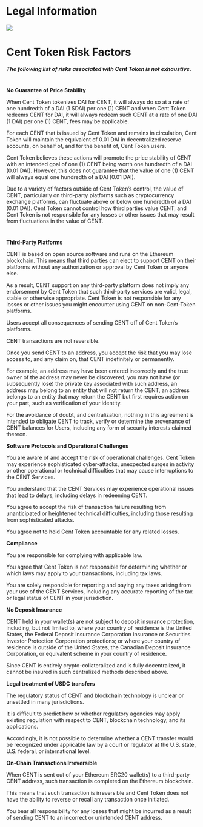 # Legal Information

![](https://i.imgur.com/comIPd8.png)

# Cent Token Risk Factors

***The following list of risks associated with Cent Token is not exhaustive.***

#

**No Guarantee of Price Stability**

When Cent Token tokenizes DAI for CENT, it will always do so at a rate of one hundredth of a DAI (1 $DAI) per one (1) CENT and when Cent Token redeems CENT for DAI, it will always redeem such CENT at a rate of one DAI (1 DAI) per one (1) CENT, fees may be applicable.

For each CENT that is issued by Cent Token and remains in circulation, Cent Token will maintain the equivalent of 0.01 DAI in decentralized reserve accounts, on behalf of, and for the benefit of, Cent Token users.

Cent Token believes these actions will promote the price stability of CENT with an intended goal of one (1) CENT being worth one hundredth of a DAI (0.01 DAI). However, this does not guarantee that the value of one (1) CENT will always equal one hundredth of a DAI (0.01 DAI).  

Due to a variety of factors outside of Cent Token’s control, the value of CENT, particularly on third-party platforms such as cryptocurrency exchange platforms, can fluctuate above or below one hundredth of a DAI (0.01 DAI). Cent Token cannot control how third parties value CENT, and Cent Token is not responsible for any losses or other issues that may result from fluctuations in the value of CENT.

#

**Third-Party Platforms**

CENT is based on open source software and runs on the Ethereum blockchain. This means that third parties can elect to support CENT on their platforms without any authorization or approval by Cent Token or anyone else.  

As a result, CENT support on any third-party platform does not imply any endorsement by Cent Token that such third-party services are valid, legal, stable or otherwise appropriate. Cent Token is not responsible for any losses or other issues you might encounter using CENT on non-Cent-Token platforms.

Users accept all consequences of sending CENT off of Cent Token’s platforms. 

CENT transactions are not reversible. 

Once you send CENT to an address, you accept the risk that you may lose access to, and any claim on, that CENT indefinitely or permanently. 

For example, an address may have been entered incorrectly and the true owner of the address may never be discovered, you may not have (or subsequently lose) the private key associated with such address, an address may belong to an entity that will not return the CENT, an address belongs to an entity that may return the CENT but first requires action on your part, such as verification of your identity. 

For the avoidance of doubt, and centralization, nothing in this agreement is intended to obligate CENT to track, verify or determine the provenance of CENT balances for Users, including any form of security interests claimed thereon.

**Software Protocols and Operational Challenges**

You are aware of and accept the risk of operational challenges. 
Cent Token may experience sophisticated cyber-attacks, unexpected surges in activity or other operational or technical difficulties that may cause interruptions to the CENT Services. 

You understand that the CENT Services may experience operational issues that lead to delays, including delays in redeeming CENT. 

You agree to accept the risk of transaction failure resulting from unanticipated or heightened technical difficulties, including those resulting from sophisticated attacks. 

You agree not to hold Cent Token accountable for any related losses.

**Compliance**

You are responsible for complying with applicable law. 

You agree that Cent Token is not responsible for determining whether or which laws may apply to your transactions, including tax laws. 

You are solely responsible for reporting and paying any taxes arising from your use of the CENT Services, including any accurate reporting of the tax or legal status of CENT in your jurisdiction.

**No Deposit Insurance**

CENT held in your wallet(s) are not subject to deposit insurance protection, including, but not limited to, where your country of residence is the United States, the Federal Deposit Insurance Corporation insurance or Securities Investor Protection Corporation protections; or where your country of residence is outside of the United States, the Canadian Deposit Insurance Corporation, or equivalent scheme in your country of residence.

Since CENT is entirely crypto-collateralized and is fully decentralized, it cannot be insured in such centralized methods described above.

**Legal treatment of USDC transfers**

The regulatory status of CENT and blockchain technology is unclear or unsettled in many jurisdictions. 

It is difficult to predict how or whether regulatory agencies may apply existing regulation with respect to CENT, blockchain technology, and its applications. 

Accordingly, it is not possible to determine whether a CENT transfer would be recognized under applicable law by a court or regulator at the U.S. state, U.S. federal, or international level.

**On-Chain Transactions Irreversible**

When CENT is sent out of your Ethereum ERC20 wallet(s) to a third-party CENT address, such transaction is completed on the Ethereum blockchain. 

This means that such transaction is irreversible and Cent Token does not have the ability to reverse or recall any transaction once initiated.

You bear all responsibility for any losses that might be incurred as a result of sending CENT to an incorrect or unintended CENT address.
